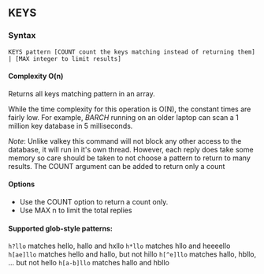 ## KEYS

### Syntax
```redis
KEYS pattern [COUNT count the keys matching instead of returning them] | [MAX integer to limit results]
```
#### Complexity O(n)

Returns all keys matching pattern in an array.

While the time complexity for this operation is O(N), the constant times are fairly low. 
For example, *BARCH* running on an older laptop can scan a 1 million key database in 5 milliseconds.

*Note*: Unlike valkey this command will not block any other access to the database, it will run in it's own thread. 
However, each reply does take some memory so care should be taken to not choose a pattern to return to many results. 
The COUNT argument can be added to return only a count

#### Options
- Use the COUNT option to return a count only.
- Use MAX n to limit the total replies

#### Supported glob-style patterns:

`h?llo` matches hello, hallo and hxllo
`h*llo` matches hllo and heeeello
`h[ae]llo` matches hello and hallo, but not hillo
`h[^e]llo` matches hallo, hbllo, ... but not hello
`h[a-b]llo` matches hallo and hbllo